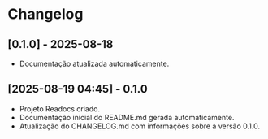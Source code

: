 
# Changelog

## [0.1.0] - 2025-08-18
- Documentação atualizada automaticamente.

## [2025-08-19 04:45] - 0.1.0
- Projeto Readocs criado.
- Documentação inicial do README.md gerada automaticamente. 
- Atualização do CHANGELOG.md com informações sobre a versão 0.1.0.

